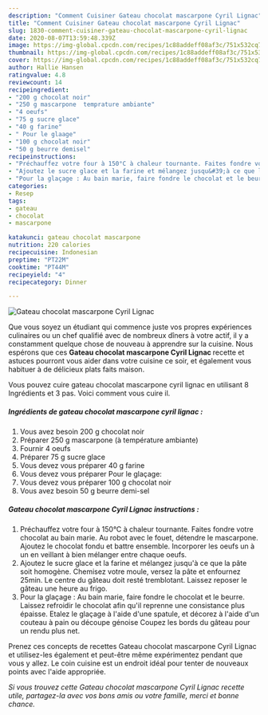```yaml
---
description: "Comment Cuisiner Gateau chocolat mascarpone Cyril Lignac"
title: "Comment Cuisiner Gateau chocolat mascarpone Cyril Lignac"
slug: 1830-comment-cuisiner-gateau-chocolat-mascarpone-cyril-lignac
date: 2020-08-07T13:59:48.339Z
image: https://img-global.cpcdn.com/recipes/1c88addeff08af3c/751x532cq70/gateau-chocolat-mascarpone-cyril-lignac-photo-principale-de-la-recette.jpg
thumbnail: https://img-global.cpcdn.com/recipes/1c88addeff08af3c/751x532cq70/gateau-chocolat-mascarpone-cyril-lignac-photo-principale-de-la-recette.jpg
cover: https://img-global.cpcdn.com/recipes/1c88addeff08af3c/751x532cq70/gateau-chocolat-mascarpone-cyril-lignac-photo-principale-de-la-recette.jpg
author: Hallie Hansen
ratingvalue: 4.8
reviewcount: 14
recipeingredient:
- "200 g chocolat noir"
- "250 g mascarpone  temprature ambiante"
- "4 oeufs"
- "75 g sucre glace"
- "40 g farine"
- " Pour le glaage"
- "100 g chocolat noir"
- "50 g beurre demisel"
recipeinstructions:
- "Préchauffez votre four à 150°C à chaleur tournante. Faites fondre votre chocolat au bain marie. Au robot avec le fouet, détendre le mascarpone. Ajoutez le chocolat fondu et battre ensemble. Incorporer les oeufs un à un en veillant à bien mélanger entre chaque oeufs."
- "Ajoutez le sucre glace et la farine et mélangez jusqu&#39;à ce que la pâte soit homogène. Chemisez votre moule, versez la pâte et enfournez 25min. Le centre du gâteau doit resté tremblotant. Laissez reposer le gâteau une heure au frigo."
- "Pour la glaçage : Au bain marie, faire fondre le chocolat et le beurre. Laissez refroidir le chocolat afin qu&#39;il reprenne une consistance plus épaisse. Etalez le glaçage à l&#39;aide d&#39;une spatule, et décorez à l&#39;aide d&#39;un couteau à pain ou découpe génoise Coupez les bords du gâteau pour un rendu plus net."
categories:
- Resep
tags:
- gateau
- chocolat
- mascarpone

katakunci: gateau chocolat mascarpone 
nutrition: 220 calories
recipecuisine: Indonesian
preptime: "PT22M"
cooktime: "PT44M"
recipeyield: "4"
recipecategory: Dinner

---
```



![Gateau chocolat mascarpone Cyril Lignac](https://img-global.cpcdn.com/recipes/1c88addeff08af3c/751x532cq70/gateau-chocolat-mascarpone-cyril-lignac-photo-principale-de-la-recette.jpg)

Que vous soyez un étudiant qui commence juste vos propres expériences culinaires ou un chef qualifié avec de nombreux dîners à votre actif, il y a constamment quelque chose de nouveau à apprendre sur la cuisine. Nous espérons que ces <strong> Gateau chocolat mascarpone Cyril Lignac </strong> recette et astuces pourront vous aider dans votre cuisine ce soir, et également vous habituer à de délicieux plats faits maison.

<!--inarticleads1-->

Vous pouvez cuire gateau chocolat mascarpone cyril lignac en utilisant 8 Ingrédients et 3 pas. Voici comment vous cuire il.

##### Ingrédients de gateau chocolat mascarpone cyril lignac :

1. Vous avez besoin 200 g chocolat noir
1. Préparer 250 g mascarpone (à température ambiante)
1. Fournir 4 oeufs
1. Préparer 75 g sucre glace
1. Vous devez vous préparer 40 g farine
1. Vous devez vous préparer  Pour le glaçage:
1. Vous devez vous préparer 100 g chocolat noir
1. Vous avez besoin 50 g beurre demi-sel




<!--inarticleads2-->

##### Gateau chocolat mascarpone Cyril Lignac instructions :

1. Préchauffez votre four à 150°C à chaleur tournante. Faites fondre votre chocolat au bain marie. Au robot avec le fouet, détendre le mascarpone. Ajoutez le chocolat fondu et battre ensemble. Incorporer les oeufs un à un en veillant à bien mélanger entre chaque oeufs.
1. Ajoutez le sucre glace et la farine et mélangez jusqu&#39;à ce que la pâte soit homogène. Chemisez votre moule, versez la pâte et enfournez 25min. Le centre du gâteau doit resté tremblotant. Laissez reposer le gâteau une heure au frigo.
1. Pour la glaçage : Au bain marie, faire fondre le chocolat et le beurre. Laissez refroidir le chocolat afin qu&#39;il reprenne une consistance plus épaisse. Etalez le glaçage à l&#39;aide d&#39;une spatule, et décorez à l&#39;aide d&#39;un couteau à pain ou découpe génoise Coupez les bords du gâteau pour un rendu plus net.




<!--inarticleads1-->

<p>
Prenez ces concepts de recettes Gateau chocolat mascarpone Cyril Lignac et utilisez-les également et peut-être même expérimentez pendant que vous y allez. Le coin cuisine est un endroit idéal pour tenter de nouveaux points avec l'aide appropriée.
</p>

<p>
<i>Si vous trouvez cette Gateau chocolat mascarpone Cyril Lignac recette utile, partagez-la avec vos bons amis ou votre famille, merci et bonne chance.</i>
</p>
